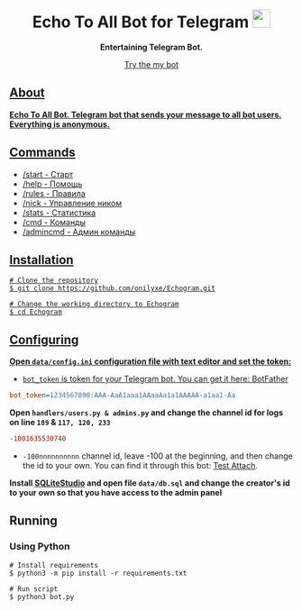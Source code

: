 <h1 align="center">Echo To All Bot for Telegram</a> 
<img src="https://raw.githubusercontent.com/onilyxe/Echogram/main/image/telegram.webp" height="32"/></h1>
<p align="center">
	<b>Entertaining Telegram Bot.</b></p>
<p align="center">
	<a href="https://t.me/EchogramBot">Try the my bot
</p>

## About
**Echo To All Bot. Telegram bot that sends your message to all bot users. Everything is anonymous.**

## Commands
* /start - Старт
* /help - Помощь
* /rules - Правила
* /nick - Управление ником
* /stats - Статистика
* /cmd - Команды
* /admincmd - Админ команды

## Installation
```shell
# Clone the repository
$ git clone https://github.com/onilyxe/Echogram.git

# Change the working directory to Echogram
$ cd Echogram
```

## Configuring
**Open `data/config.ini` configuration file with text editor and set the token:**
* `bot_token` is token for your Telegram bot. You can get it here: [BotFather](https://t.me/BotFather)
```ini
bot_token=1234567890:AAA-AaA1aaa1AAaaAa1a1AAAAA-a1aa1-Aa
```

**Open `handlers/users.py & admins.py` and change the channel id for logs on line `189` & `117, 120, 233`**
```ini
-1001635530740
```
* `-100nnnnnnnnnn` channel id, leave -100 at the beginning, and then change the id to your own. You can find it through this bot: [Test Attach](https://t.me/asmico_attach_bot).

**Install [SQLiteStudio](https://sqlitestudio.pl/) and open file `data/db.sql` and change the creator's id to your own so that you have access to the admin panel**

## Running
### Using Python
```shell
# Install requirements
$ python3 -m pip install -r requirements.txt

# Run script
$ python3 bot.py
```